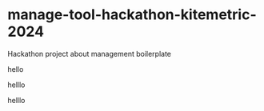 # manage-tool-hackathon-kitemetric-2024

Hackathon project about management boilerplate

hello

helllo

helllo
